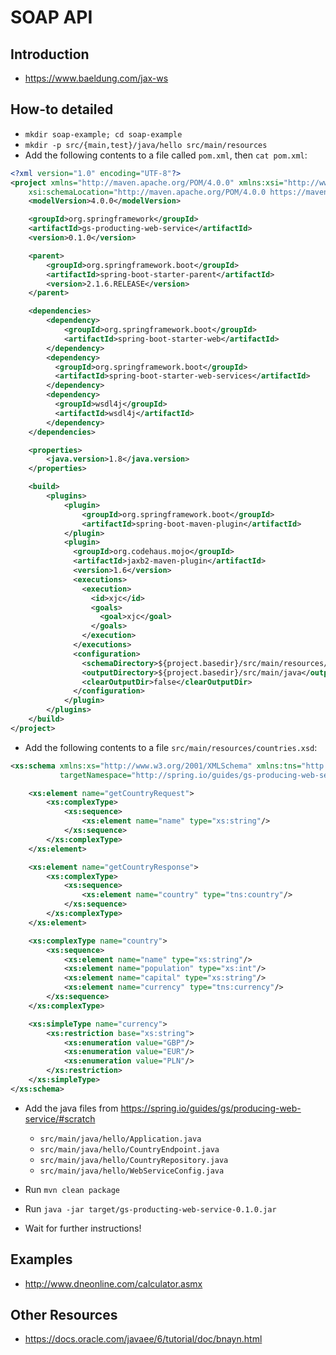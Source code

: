 # SOAP API

## Introduction

* https://www.baeldung.com/jax-ws

## How-to detailed

* `mkdir soap-example; cd soap-example`
* `mkdir -p src/{main,test}/java/hello src/main/resources`
* Add the following contents to a file called `pom.xml`, then `cat pom.xml`:

```xml
<?xml version="1.0" encoding="UTF-8"?>
<project xmlns="http://maven.apache.org/POM/4.0.0" xmlns:xsi="http://www.w3.org/2001/XMLSchema-instance"
    xsi:schemaLocation="http://maven.apache.org/POM/4.0.0 https://maven.apache.org/xsd/maven-4.0.0.xsd">
    <modelVersion>4.0.0</modelVersion>

    <groupId>org.springframework</groupId>
    <artifactId>gs-producting-web-service</artifactId>
    <version>0.1.0</version>

    <parent>
        <groupId>org.springframework.boot</groupId>
        <artifactId>spring-boot-starter-parent</artifactId>
        <version>2.1.6.RELEASE</version>
    </parent>

    <dependencies>
        <dependency>
            <groupId>org.springframework.boot</groupId>
            <artifactId>spring-boot-starter-web</artifactId>
        </dependency>
        <dependency>
          <groupId>org.springframework.boot</groupId>
          <artifactId>spring-boot-starter-web-services</artifactId>
        </dependency>
        <dependency>
          <groupId>wsdl4j</groupId>
          <artifactId>wsdl4j</artifactId>
        </dependency>
    </dependencies>

    <properties>
        <java.version>1.8</java.version>
    </properties>

    <build>
        <plugins>
            <plugin>
                <groupId>org.springframework.boot</groupId>
                <artifactId>spring-boot-maven-plugin</artifactId>
            </plugin>
            <plugin>
              <groupId>org.codehaus.mojo</groupId>
              <artifactId>jaxb2-maven-plugin</artifactId>
              <version>1.6</version>
              <executions>
                <execution>
                  <id>xjc</id>
                  <goals>
                    <goal>xjc</goal>
                  </goals>
                </execution>
              </executions>
              <configuration>
                <schemaDirectory>${project.basedir}/src/main/resources/</schemaDirectory>
                <outputDirectory>${project.basedir}/src/main/java</outputDirectory>
                <clearOutputDir>false</clearOutputDir>
              </configuration>
            </plugin>
        </plugins>
    </build>
</project>
```

* Add the following contents to a file `src/main/resources/countries.xsd`:

```xml
<xs:schema xmlns:xs="http://www.w3.org/2001/XMLSchema" xmlns:tns="http://spring.io/guides/gs-producing-web-service"
           targetNamespace="http://spring.io/guides/gs-producing-web-service" elementFormDefault="qualified">

    <xs:element name="getCountryRequest">
        <xs:complexType>
            <xs:sequence>
                <xs:element name="name" type="xs:string"/>
            </xs:sequence>
        </xs:complexType>
    </xs:element>

    <xs:element name="getCountryResponse">
        <xs:complexType>
            <xs:sequence>
                <xs:element name="country" type="tns:country"/>
            </xs:sequence>
        </xs:complexType>
    </xs:element>

    <xs:complexType name="country">
        <xs:sequence>
            <xs:element name="name" type="xs:string"/>
            <xs:element name="population" type="xs:int"/>
            <xs:element name="capital" type="xs:string"/>
            <xs:element name="currency" type="tns:currency"/>
        </xs:sequence>
    </xs:complexType>

    <xs:simpleType name="currency">
        <xs:restriction base="xs:string">
            <xs:enumeration value="GBP"/>
            <xs:enumeration value="EUR"/>
            <xs:enumeration value="PLN"/>
        </xs:restriction>
    </xs:simpleType>
</xs:schema>
```

* Add the java files from <https://spring.io/guides/gs/producing-web-service/#scratch>

    * `src/main/java/hello/Application.java`
    * `src/main/java/hello/CountryEndpoint.java`
    * `src/main/java/hello/CountryRepository.java`
    * `src/main/java/hello/WebServiceConfig.java`

* Run `mvn clean package`

* Run `java -jar target/gs-producting-web-service-0.1.0.jar`

* Wait for further instructions!

## Examples

* http://www.dneonline.com/calculator.asmx

## Other Resources

* https://docs.oracle.com/javaee/6/tutorial/doc/bnayn.html
